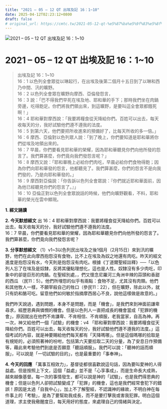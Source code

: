 ```yaml
---
title: "2021 – 05 – 12 QT 出埃及記 16：1~10"
date: 2025-04-12T02:23:12+0800
draft: false
# original_url: https://cmtc.tw/2021-05-12-qt-%e5%87%ba%e5%9f%83%e5%8f%8a%e8%a8%98-16%ef%bc%9a110
---
```


![2021 – 05 – 12 QT 出埃及記 16：1\~10](/images/qt.jpg   "2021 – 05 – 12 QT 出埃及記 16：1\~10")

# 2021 – 05 – 12 QT 出埃及記 16：1\~10

> 出埃及記 16：1\~10  
> 16：1 以色列全會眾從以琳起行，在出埃及後第二個月十五日到了以琳和西乃中間、汛的曠野。  
> 16：2 以色列全會眾在曠野向摩西、亞倫發怨言，  
> 16：3 說：「巴不得我們早死在埃及地、耶和華的手下；那時我們坐在肉鍋旁邊，吃得飽足。你們將我們領出來，到這曠野，是要叫這全會眾都餓死啊！」  
> 16：4 耶和華對摩西說：「我要將糧食從天降給你們。百姓可以出去，每天收每天的分，我好試驗他們遵不遵我的法度。  
> 16：5 到第六天，他們要把所收進來的預備好了，比每天所收的多一倍。」  
> 16：6 摩西、亞倫對以色列眾人說：「到了晚上，你們要知道是耶和華將你們從埃及地領出來的。  
> 16：7 早晨，你們要看見耶和華的榮耀，因為耶和華聽見你們向他所發的怨言了。我們算甚麼，你們竟向我們發怨言呢？」  
> 16：8 摩西又說：「耶和華晚上必給你們肉吃，早晨必給你們食物得飽；因為你們向耶和華發的怨言，他都聽見了。我們算甚麼，你們的怨言不是向我們發的，乃是向耶和華發的。」  
> 16：9 摩西對亞倫說：「你告訴以色列全會眾說：『你們就近耶和華面前，因為他已經聽見你們的怨言了。』」  
> 16：10 亞倫正對以色列全會眾說話的時候，他們向曠野觀看，不料，耶和華的榮光在雲中顯現。

**1. 經文誦讀**

**2.  今天默想經文**
出 16：4 耶和華對摩西說：我要將糧食從天降給你們。百姓可以出去，每天收每天的分，我好試驗他們遵不遵我的法度。  
16：7 早晨，你們要看見耶和華的榮耀，因為耶和華聽見你們向他所發的怨言了。我們算甚麼，你們竟向我們發怨言呢？

**3. 分享默想經文**
（1）v1\~3以色列民出埃及之後1個月（2月15日）來到汛的曠野，他們在此向摩西抱怨沒有食物，比不上在埃及為奴之地還有肉吃。昨天的經文進度是抱怨沒有水，今天則是抱怨沒有肉吃。根據《丁道爾聖經註釋》──「以色列人忘了在埃及是奴隸，反將其優點理想化，這也是人性。奴隸沒有多少肉吃，印象中的卻是巨形的肉鍋。在聖經別處，，們又懷念尼羅河三角洲辛辣的蒜頭和香甜的西瓜 （民11：5）。他們所埋怨的似乎有兩點：食物不足，尤其沒有肉類。他們和其他牧人一樣，不願宰殺自己的牲口（參民11：22），但在曠野，除此以外，就只有奶和酪可吃。留意他們如何敏於指摘摩西居心不良，說他這樣做是故意的。」

我們昨天說過，遇到問題，本身不是問題，而是「機會」，是我們來到神面前謙卑尋求，經歷恩典與憐憫的機會。但是以色列人一直把成長的機會當成「犯罪的機會」，原因就出在他們不肯謙卑、不肯相信、不肯順服，老我當家，自高為神。再一次，神又給他們一個「試驗」的機會：v4 「耶和華對摩西說：我要將糧食從天降給你們。百姓可以出去，每天收每天的分，我好試驗他們遵不遵我的法度。」這個考試的內容，就是神要賜給他們每天都有「天降嗎哪」。但是這個嗎哪的拾取是有規矩的，必須照著神的吩咐，包括第六天要拾取二天的分量，為了安息日作預備等，藉此來考驗他們到底是否願意「聽話順服」。我們可以說：「聽神的話而順服」，可以說是「一切試驗的目的」，也是最重要的「事奉神」。

**4. 今天的回應**
「萬事互相效力」，基督徒都很喜歡說這句話，因為要叫愛神的人得益處。但是按照上下文，這個「益處」並不是「心享事成」，而是生命長大成熟，越來越像基督。每一次的事情發生，都可以說是神的「試驗」，也是我們得恩典的機會；但是以色列人卻把試驗變成了「犯罪」的機會，這也是我們經常會犯下的錯誤！原因是太過「自我中心」，加上不了解聖經，不認識神的緣故，不明白神在每件事上的「考驗」，是為了要幫助我成長，而不是要打擊我或害我犯罪。明白這個道理，求主使我儆醒度日，每天用好的態度，來處理自己的情緒與決定。
